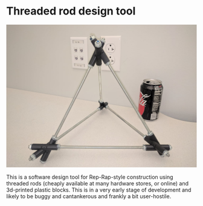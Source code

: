 # Threaded rod design tool

![Image of tetrahedron](/tetra.jpg?raw=true "Optional Title")

This is a software design tool for Rep-Rap-style construction using threaded rods
(cheaply available at many hardware stores, or online) and 3d-printed plastic blocks.
This is in a very early stage of development and likely to be buggy and cantankerous
and frankly a bit user-hostile.
